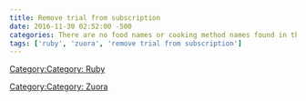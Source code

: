 ```yaml
---
title: Remove trial from subscription
date: 2016-11-30 02:52:00 -500
categories: There are no food names or cooking method names found in the given recipe title "Remove trial from subscription."
tags: ['ruby', 'zuora', 'remove trial from subscription']
---
```


[Category:Category: Ruby](Category:Category:_Ruby "wikilink")
[Category:Category: Zuora](Category:Category:_Zuora "wikilink")
